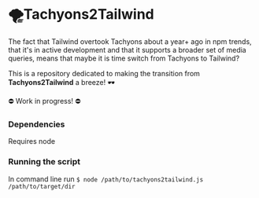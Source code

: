 # 🌪Tachyons2Tailwind



The fact that Tailwind overtook Tachyons about a year+ ago in npm trends, that it's in active development and that it supports a broader set of media queries, means that maybe it is time switch from Tachyons to Tailwind?

This is a repository dedicated to making the transition from <b>Tachyons2Tailwind</b> a breeze! 🕶

⛔ Work in progress! ⛔

<h3>Dependencies</h3>

Requires node



<h3>Running the script</h3>

In command line run <code>$ node /path/to/tachyons2tailwind.js /path/to/target/dir</code>
